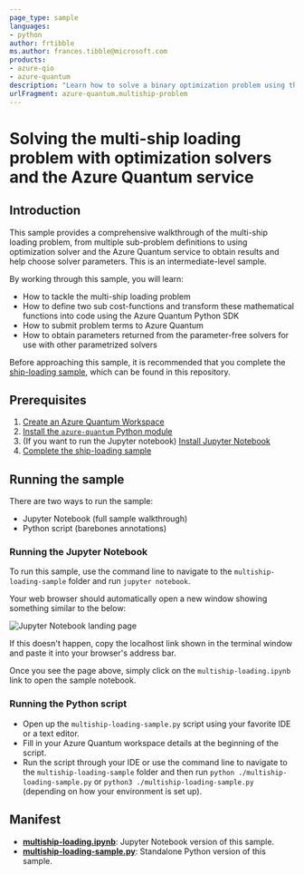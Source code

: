 ```yaml
---
page_type: sample
languages:
- python
author: frtibble
ms.author: frances.tibble@microsoft.com
products:
- azure-qio
- azure-quantum
description: "Learn how to solve a binary optimization problem using the Azure Quantum service"
urlFragment: azure-quantum.multiship-problem
---
```


# Solving the multi-ship loading problem with optimization solvers and the Azure Quantum service

## Introduction

This sample provides a comprehensive walkthrough of the multi-ship loading problem, from multiple sub-problem definitions to using optimization solver and the Azure Quantum service to obtain results and help choose solver parameters. This is an intermediate-level sample.

By working through this sample, you will learn:

- How to tackle the multi-ship loading problem
- How to define two sub cost-functions and transform these mathematical functions into code using the Azure Quantum Python SDK
- How to submit problem terms to Azure Quantum
- How to obtain parameters returned from the parameter-free solvers for use with other parametrized solvers

Before approaching this sample, it is recommended that you complete the [ship-loading sample](https://docs.microsoft.com/learn/modules/solve-quantum-inspired-optimization-problems/), which can be found in this repository.

## Prerequisites

1. [Create an Azure Quantum Workspace](https://docs.microsoft.com/azure/quantum/optimization-install-sdk)
2. [Install the `azure-quantum` Python module](https://docs.microsoft.com/azure/quantum/optimization-install-sdk)
3. (If you want to run the Jupyter notebook) [Install Jupyter Notebook](https://jupyter.org/install)
4. [Complete the ship-loading sample](https://github.com/microsoft/qio-samples/tree/main/samples/ship-loading)

## Running the sample

There are two ways to run the sample:

- Jupyter Notebook (full sample walkthrough)
- Python script (barebones annotations)

### Running the Jupyter Notebook

To run this sample, use the command line to navigate to the `multiship-loading-sample` folder and run `jupyter notebook`.

Your web browser should automatically open a new window showing something similar to the below:

![Jupyter Notebook landing page](./media/jupyter-homepage.png)

If this doesn't happen, copy the localhost link shown in the terminal window and paste it into your browser's address bar.

Once you see the page above, simply click on the `multiship-loading.ipynb` link to open the sample notebook.

### Running the Python script

- Open up the `multiship-loading-sample.py` script using your favorite IDE or a text editor.
- Fill in your Azure Quantum workspace details at the beginning of the script.
- Run the script through your IDE or use the command line to navigate to the `multiship-loading-sample` folder and then run `python ./multiship-loading-sample.py` or `python3 ./multiship-loading-sample.py` (depending on how your environment is set up).

## Manifest

- **[multiship-loading.ipynb](https://github.com/microsoft/qio-samples/blob/main/samples/multiship-loading-sample/multiship-loading.ipynb)**: Jupyter Notebook version of this sample.
- **[multiship-loading-sample.py](https://github.com/microsoft/qio-samples/blob/main/samples/multiship-loading-sample/multiship-loading-sample.py)**: Standalone Python version of this sample.
